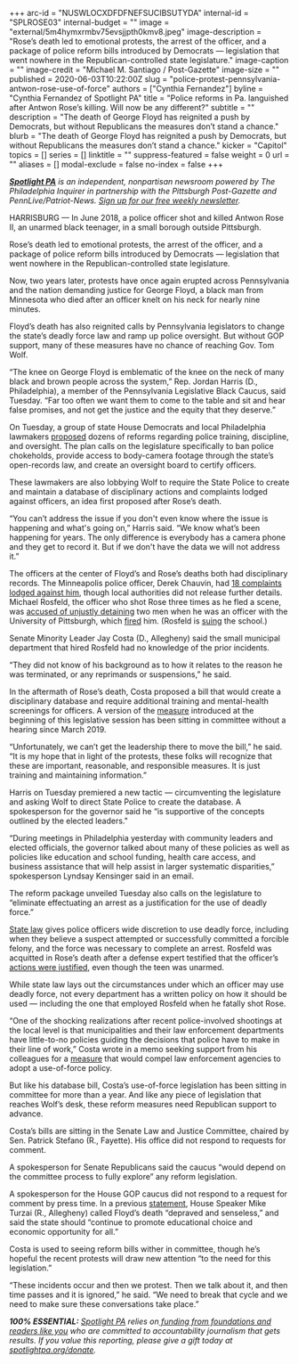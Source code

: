 +++
arc-id = "NUSWLOCXDFDFNEFSUCIBSUTYDA"
internal-id = "SPLROSE03"
internal-budget = ""
image = "external/5m4hymxrmbv75evsjjpth0kmv8.jpeg"
image-description = "Rose’s death led to emotional protests, the arrest of the officer, and a package of police reform bills introduced by Democrats — legislation that went nowhere in the Republican-controlled state legislature."
image-caption = ""
image-credit = "Michael M. Santiago / Post-Gazette"
image-size = ""
published = 2020-06-03T10:22:00Z
slug = "police-protest-pennsylvania-antwon-rose-use-of-force"
authors = ["Cynthia Fernandez"]
byline = "Cynthia Fernandez of Spotlight PA"
title = "Police reforms in Pa. languished after Antwon Rose’s killing. Will now be any different?"
subtitle = ""
description = "The death of George Floyd has reignited a push by Democrats, but without Republicans the measures don’t stand a chance."
blurb = "The death of George Floyd has reignited a push by Democrats, but without Republicans the measures don’t stand a chance."
kicker = "Capitol"
topics = []
series = []
linktitle = ""
suppress-featured = false
weight = 0
url = ""
aliases = []
modal-exclude = false
no-index = false
+++

<a href="https://www.spotlightpa.org/"><i><b>Spotlight PA</b></i></a><i> is an independent, nonpartisan newsroom powered by The Philadelphia Inquirer in partnership with the Pittsburgh Post-Gazette and PennLive/Patriot-News. </i><a href="https://www.spotlightpa.org/newsletters"><i>Sign up for our free weekly newsletter</i></a><i>.</i>

HARRISBURG — In June 2018, a police officer shot and killed Antwon Rose II, an unarmed black teenager, in a small borough outside Pittsburgh.

Rose’s death led to emotional protests, the arrest of the officer, and a package of police reform bills introduced by Democrats — legislation that went nowhere in the Republican-controlled state legislature.

Now, two years later, protests have once again erupted across Pennsylvania and the nation demanding justice for George Floyd, a black man from Minnesota who died after an officer knelt on his neck for nearly nine minutes.

Floyd’s death has also reignited calls by Pennsylvania legislators to change the state’s deadly force law and ramp up police oversight. But without GOP support, many of these measures have no chance of reaching Gov. Tom Wolf.

“The knee on George Floyd is emblematic of the knee on the neck of many black and brown people across the system,” Rep. Jordan Harris (D., Philadelphia), a member of the Pennsylvania Legislative Black Caucus, said Tuesday. “Far too often we want them to come to the table and sit and hear false promises, and not get the justice and the equity that they deserve.”

<script src="https://www.spotlightpa.org/embed.js" async></script><div data-spl-embed-version="1" data-spl-src="https://www.spotlightpa.org/embeds/donate/"></div>


On Tuesday, a group of state House Democrats and local Philadelphia lawmakers <a href="https://www.pahouse.com/files/Documents/2020-06-02_031452__Updated%20Police%20Reforms%20(3).pdf">proposed</a> dozens of reforms regarding police training, discipline, and oversight. The plan calls on the legislature specifically to ban police chokeholds, provide access to body-camera footage through the state’s open-records law, and create an oversight board to certify officers.

These lawmakers are also lobbying Wolf to require the State Police to create and maintain a database of disciplinary actions and complaints lodged against officers, an idea first proposed after Rose’s death.

“You can’t address the issue if you don't even know where the issue is happening and what's going on,” Harris said. “We know what’s been happening for years. The only difference is everybody has a camera phone and they get to record it. But if we don't have the data we will not address it.”

The officers at the center of Floyd’s and Rose’s deaths both had disciplinary records. The Minneapolis police officer, Derek Chauvin, had <a href="https://www.cnn.com/2020/05/28/us/minneapolis-officer-complaints-george-floyd/index.html">18 complaints lodged against him</a>, though local authorities did not release further details. Michael Rosfeld, the officer who shot Rose three times as he fled a scene, was <a href="https://www.post-gazette.com/news/crime-courts/2018/07/02/Two-men-filed-lawsuit-against-Pitt-police-officer-who-shot-Antwon-Rose-II-Michael-Rosfeld/stories/201807020087">accused of unjustly detaining</a> two men when he was an officer with the University of Pittsburgh, which <a href="https://triblive.com/local/pittsburgh-allegheny/former-cop-michael-rosfeld-sues-university-of-pittsburgh-over-2018-firing/">fired</a> him. (Rosfeld is <a href="https://www.utimes.pitt.edu/news/ex-pitt-police-officer">suing</a> the school.)

Senate Minority Leader Jay Costa (D., Allegheny) said the small municipal department that hired Rosfeld had no knowledge of the prior incidents.

“They did not know of his background as to how it relates to the reason he was terminated, or any reprimands or suspensions,” he said.

In the aftermath of Rose’s death, Costa proposed a bill that would create a disciplinary database and require additional training and mental-health screenings for officers. A version of the <a href="https://www.legis.state.pa.us//cfdocs/Legis/CSM/showMemoPublic.cfm?chamber=S&SPick=20190&cosponId=27187">measure</a> introduced at the beginning of this legislative session has been sitting in committee without a hearing since March 2019.

“Unfortunately, we can’t get the leadership there to move the bill,” he said. “It is my hope that in light of the protests, these folks will recognize that these are important, reasonable, and responsible measures. It is just training and maintaining information.”

Harris on Tuesday premiered a new tactic — circumventing the legislature and asking Wolf to direct State Police to create the database. A spokesperson for the governor said he “is supportive of the concepts outlined by the elected leaders."

“During meetings in Philadelphia yesterday with community leaders and elected officials, the governor talked about many of these policies as well as policies like education and school funding, health care access, and business assistance that will help assist in larger systematic disparities,” spokesperson Lyndsay Kensinger said in an email.

The reform package unveiled Tuesday also calls on the legislature to “eliminate effectuating an arrest as a justification for the use of deadly force.”

<a href="https://www.legis.state.pa.us/WU01/LI/LI/CT/HTM/18/00.005.008.000..HTM">State law</a> gives police officers wide discretion to use deadly force, including when they believe a suspect attempted or successfully committed a forcible felony, and the force was necessary to complete an arrest. Rosfeld was acquitted in Rose’s death after a defense expert testified that the officer’s <a href="https://www.post-gazette.com/news/crime-courts/2019/03/24/Prosecutors-michael-Rosfeld-police-shooting-east-pittsburgh-antwon-rose-deadly-force-law/stories/201903230073">actions were justified</a>, even though the teen was unarmed.

While state law lays out the circumstances under which an officer may use deadly force, not every department has a written policy on how it should be used — including the one that employed Rosfeld when he fatally shot Rose.

<script src="https://www.spotlightpa.org/embed.js" async></script><div data-spl-embed-version="1" data-spl-src="https://www.spotlightpa.org/embeds/newsletter/"></div>


“One of the shocking realizations after recent police-involved shootings at the local level is that municipalities and their law enforcement departments have little-to-no policies guiding the decisions that police have to make in their line of work,” Costa wrote in a memo seeking support from his colleagues for a <a href="https://www.legis.state.pa.us/cfdocs/billinfo/BillInfo.cfm?syear=2019&sind=0&body=S&type=B&bn=459">measure</a> that would compel law enforcement agencies to adopt a use-of-force policy.

But like his database bill, Costa’s use-of-force legislation has been sitting in committee for more than a year. And like any piece of legislation that reaches Wolf’s desk, these reform measures need Republican support to advance.

Costa’s bills are sitting in the Senate Law and Justice Committee, chaired by Sen. Patrick Stefano (R., Fayette). His office did not respond to requests for comment.

A spokesperson for Senate Republicans said the caucus “would depend on the committee process to fully explore” any reform legislation.

A spokesperson for the House GOP caucus did not respond to a request for comment by press time. In a previous <a href="http://www.pahousegop.com/News/17541/Latest-News/Speaker-Turzai-Americans-Demand-Justice">statement</a>, House Speaker Mike Turzai (R., Allegheny) called Floyd’s death “depraved and senseless,” and said the state should “continue to promote educational choice and economic opportunity for all.”

Costa is used to seeing reform bills wither in committee, though he’s hopeful the recent protests will draw new attention “to the need for this legislation.”

“These incidents occur and then we protest. Then we talk about it, and then time passes and it is ignored,” he said. “We need to break that cycle and we need to make sure these conversations take place.”

<i><b>100% ESSENTIAL:</b></i> <a href="https://www.spotlightpa.org/"><i>Spotlight PA</i></a><i> relies on</i><a href="https://www.spotlightpa.org/support"><i> funding from foundations and readers like you</i></a><i> who are committed to accountability journalism that gets results. If you value this reporting, please give a gift today at </i><a href="https://www.spotlightpa.org/donate"><i>spotlightpa.org/donate</i></a><i>.</i>
